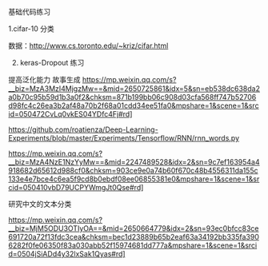 基础代码练习

1.cifar-10 分类 

数据：http://www.cs.toronto.edu/~kriz/cifar.html

2. keras-Dropout 练习


 提高泛化能力
故事生成
https://mp.weixin.qq.com/s?__biz=MzA3MzI4MjgzMw==&mid=2650725861&idx=5&sn=eb538dc638da2a0b70c95b59d1b3a0f2&chksm=871b199bb06c908d03cfa568ff747b52706d98fc4c26ea3b2af48a70b2f68a01cdd34ee51fa0&mpshare=1&scene=1&srcid=050472CvLq0vkES04YDfc4Fj#rd]

https://github.com/roatienza/Deep-Learning-Experiments/blob/master/Experiments/Tensorflow/RNN/rnn_words.py  

https://mp.weixin.qq.com/s?__biz=MzA4NzE1NzYyMw==&mid=2247489528&idx=2&sn=9c7ef163954a4918682d65612d988cf0&chksm=903ce9e0a74b60f670c48b4556311da155c133e4e7bce4c6ea5f9cd8b0ebdf08ee06855381e0&mpshare=1&scene=1&srcid=050410vbD79UCPYWmgJt0Qse#rd]

研究中文的文本分类


https://mp.weixin.qq.com/s?__biz=MjM5ODU3OTIyOA==&mid=2650664779&idx=2&sn=93ec0bfcc83ce691720a72f13fdc3cea&chksm=bec1d23889b65b2eaf63a34192bb335fa3906282f0fe06350f83a030abb52f15974681dd777a&mpshare=1&scene=1&srcid=0504jSiADd4y32lxSak1Qyas#rd]



